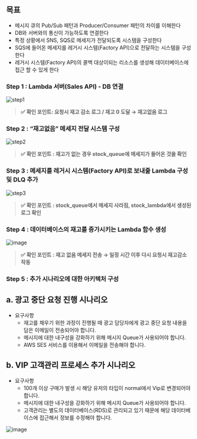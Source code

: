 ## 목표
- 메시지 큐의 Pub/Sub 패턴과 Producer/Consumer 패턴의 차이를 이해한다
- DB와 서버와의 통신이 가능하도록 연결한다
- 특정 상황에서 SNS, SQS로 메세지가 전달되도록 시스템을 구성한다
- SQS에 들어온 메세지를 레거시 시스템(Factory API)으로 전달하는 시스템을 구성한다
- 레거시 시스템(Factory API)의 콜백 대상이되는 리소스를 생성해 데이터베이스에 접근 할 수 있게 한다

### Step 1 : Lambda 서버(Sales API) - DB 연결

![step1](https://contents-img-jeonghun.s3.ap-northeast-2.amazonaws.com/project3/project3-project-step1.png)

> **✅ 확인 포인트: 요청시 재고 감소 로그 / 재고 0 도달 → 재고없음 로그**

### Step 2 : “재고없음” 메세지 전달 시스템 구성
![step2](https://contents-img-jeonghun.s3.ap-northeast-2.amazonaws.com/project3/project3-project-step2.png)

> **✅ 확인 포인트 : 재고가 없는 경우 stock_queue에 메세지가 들어온 것을 확인**

### Step 3 : 메세지를 레거시 시스템(Factory API)로 보내줄 Lambda 구성 및 DLQ 추가
![step3](https://contents-img-jeonghun.s3.ap-northeast-2.amazonaws.com/project3/project3-project-step3.png)

> **✅ 확인 포인트 : stock_queue에서 메세지 사라짐, stock_lambda에서 생성된 로그 확인**

### Step 4 : 데이터베이스의 재고를 증가시키는 Lambda 함수 생성

![image](https://github.com/JEONGDratini/Devops-project-3/assets/62793534/bb3be8a0-1125-46c6-bf4a-be63dc82269d)

> **✅ 확인 포인트 : 재고 없음 메세지 전송 → 일정 시간 이후 다시 요청시 재고감소 작동**

### Step 5 : 추가 시나리오에 대한 아키텍처 구성

## a. 광고 중단 요청 진행 시나리오
-   요구사항
    -   재고를 채우기 위한 과정이 진행될 때 광고 담당자에게 광고 중단 요청 내용을 담은 이메일이 전송되어야 합니다.
    -   메시지에 대한 내구성을 강화하기 위해 메시지 Queue가 사용되어야 합니다.
    -   AWS SES 서비스를 이용해서 이메일을 전송해야 합니다.

## b. VIP 고객관리 프로세스 추가 시나리오
-   요구사항
    -   100개 이상 구매가 발생 시 해당 유저의 타입이 normal에서 Vip로 변경되어야 합니다.
    -   메시지에 대한 내구성을 강화하기 위해 메시지 Queue가 사용되어야 합니다.
    -   고객관리는 별도의 데이터베이스(RDS)로 관리되고 있기 때문에 해당 데이터베이스에 접근해서 정보를 수정해야 합니다.
 
![image](https://github.com/JEONGDratini/Devops-project-3/assets/62793534/fdaaf2ca-873e-4877-95f0-493a02c352fb)


